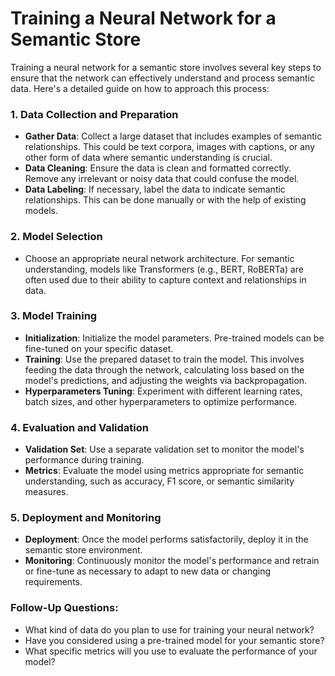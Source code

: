 # Training a Neural Network for a Semantic Store

Training a neural network for a semantic store involves several key steps to ensure that the network can effectively understand and process semantic data. Here's a detailed guide on how to approach this process:

### 1. **Data Collection and Preparation**
   - **Gather Data**: Collect a large dataset that includes examples of semantic relationships. This could be text corpora, images with captions, or any other form of data where semantic understanding is crucial.
   - **Data Cleaning**: Ensure the data is clean and formatted correctly. Remove any irrelevant or noisy data that could confuse the model.
   - **Data Labeling**: If necessary, label the data to indicate semantic relationships. This can be done manually or with the help of existing models.

### 2. **Model Selection**
   - Choose an appropriate neural network architecture. For semantic understanding, models like Transformers (e.g., BERT, RoBERTa) are often used due to their ability to capture context and relationships in data.

### 3. **Model Training**
   - **Initialization**: Initialize the model parameters. Pre-trained models can be fine-tuned on your specific dataset.
   - **Training**: Use the prepared dataset to train the model. This involves feeding the data through the network, calculating loss based on the model's predictions, and adjusting the weights via backpropagation.
   - **Hyperparameters Tuning**: Experiment with different learning rates, batch sizes, and other hyperparameters to optimize performance.

### 4. **Evaluation and Validation**
   - **Validation Set**: Use a separate validation set to monitor the model's performance during training.
   - **Metrics**: Evaluate the model using metrics appropriate for semantic understanding, such as accuracy, F1 score, or semantic similarity measures.

### 5. **Deployment and Monitoring**
   - **Deployment**: Once the model performs satisfactorily, deploy it in the semantic store environment.
   - **Monitoring**: Continuously monitor the model's performance and retrain or fine-tune as necessary to adapt to new data or changing requirements.

### Follow-Up Questions:
- What kind of data do you plan to use for training your neural network?
- Have you considered using a pre-trained model for your semantic store?
- What specific metrics will you use to evaluate the performance of your model?

